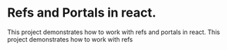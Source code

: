 # Refs and Portals in react.

This project demonstrates how to work with refs and portals in react.
This project demonstrates how to work with refs